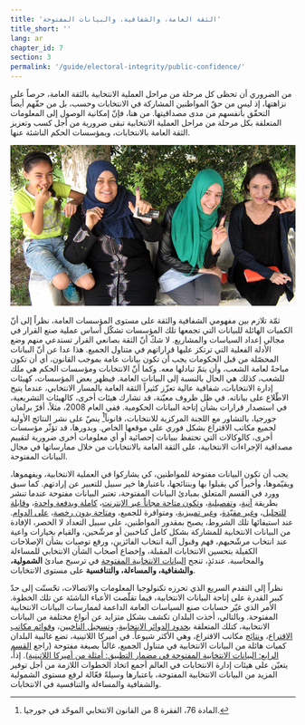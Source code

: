 ```yaml
---
title: 'الثقة العامة، والشفافية، والبيانات المفتوحة'
title_short: ''
lang: ar
chapter_id: 7
section: 3
permalink: '/guide/electoral-integrity/public-confidence/'
---
```


من الضروري أن تحظى كل مرحلة من مراحل العملية الانتخابية بالثقة العامة، حرصاً على نزاهتها، إذ ليس من حقّ المواطنين المشاركة في الانتخابات وحسب، بل من حقّهم أيضاً التحقّق بأنفسهم من مدى مصداقيتها. من هنا، فإنّ إمكانية الوصول إلى المعلومات المتعلقة بكل مرحلة من مراحل العملية الانتخابية تبقى ضرورية من أجل كسب وتعزيز الثقة العامة بالانتخابات، وبمؤسسات الحكم الناشئة عنها.

![NDI Photo, Tunisia election 2014](/assets/images/guide/NDI-Photo-Tunisia-election-2014.jpg)

ثمّة تلازم بين مفهومي الشفافية والثقة على مستوى المؤسسات العامة، نظراً إلى أنّ الكميات الهائلة للبيانات التي تجمعها تلك المؤسسات تشكّل أساس عملية صنع القرار في مجالي إعداد السياسات والمشاريع. لا شكّ أنّ الثقة بصانعي القرار تستدعي منهم وضع الأدلة الفعلية التي ترتكز عليها قراراتهم في متناول الجميع. هذا عدا عن أنّ البيانات المحصّلة من قبل الحكومات يجب أن تكون بيانات عامة بموجب القانون، أي أن تكون مباحةً لعامة الشعب، وأن يتمّ تبادلها معه. وكما أنّ الانتخابات ومؤسسات الحكم هي ملك للشعب، كذلك هي الحال بالنسبة إلى البيانات العامة. فيظهر بعض المؤسسات، كهيئات إدارة الانتخابات، شفافية عالية تعزّز كثيراً الثقة العامة بالمسار الانتخابي، عندما يتيح الاطّلاع على بياناته. في ظل ظروف معيّنة، قد تشارك هيئات أخرى، كالهيئات التشريعية، في استصدار قرارات بشأن إتاحة البيانات الحكومية. ففي العام 2008، مثلاً، أقرّ برلمان جورجيا، بالتشاور مع اللجنة المركزية للانتخابات، قانوناً[^1] ينصّ على نشر النتائج الأولية لجميع مكاتب الاقتراع بشكل فوري على موقعها الخاص. وبدورها، قد تؤثّر مؤسسات أخرى، كالوكالات التي تحتفظ ببيانات إحصائية أو أي معلومات أخرى ضرورية لتقييم مصداقية الإجراءات الانتخابية، على الثقة العامة بالانتخابات من خلال ممارساتها في مجال البيانات المفتوحة.

يجب أن تكون البيانات مفتوحة للمواطنين، كي يشاركوا في العملية الانتخابية، ويفهموها، ويقيّموها، وأخيراً كي يقبلوا بها وبنتائجها، باعتبارها خير سبيل للتعبير عن إرادتهم. كما سبق وورد في القسم المتعلق بمبادئ البيانات المفتوحة، تعتبر البيانات مفتوحة عندما تنشر بطريقة [آنية](/ar/guide/principles/timely/)، و[تفصيلية](/ar/guide/principles/granular/)، و[تكون متاحة مجاناً عبر الإنترنت](/ar/guide/principles/available-for-free/)، [كاملة وبدفعة واحدة](/ar/guide/principles/complete-and-in-bulk/)، و[قابلة للتحليل](/ar/guide/principles/analyzable/)، و[غير مقيّدة](/ar/guide/principles/non-proprietary/)، و[غير تمييزية](/ar/guide/principles/non-discriminatory/)، ومتوافرة للجميع، و[متاحة بدون رخصة](/ar/guide/principles/license-free/)، [على الدوام](/ar/guide/principles/permanently-available/). عند استيفائها تلك الشروط، يصبح بمقدور المواطنين، على سبيل التعداد لا الحصر، الإفادة من البيانات الانتخابية للمشاركة بشكل كامل كناخبين أو مرشّحين، والقيام بخيارات واعية عند انتخاب مرشّحيهم، فهم وقبول آلية انتخاب الفائزين، ورفع توصيات بشأن الإصلاحات الكفيلة بتحسين الانتخابات المقبلة، وإخضاع أصحاب الشأن الانتخابي للمساءلة والمحاسبة. عندئذٍ، تنجح [البيانات الانتخابية المفتوحة](/ar/guide/electoral-integrity/) في ترسيخ مبادئ **الشمولية، والشفافية، والمساءلة، والتنافسية** على مستوى الانتخابات.

نظراً إلى التقدم السريع الذي تحرزه تكنولوجيا المعلومات والاتصالات، تحّسنّت إلى حدّ كبير القدرة على إتاحة البيانات الانتخابية، فيما تقلّصت الأعباء الناشئة عن تلك الخطوة. الأمر الذي غيّر حسابات صنع السياسات العامة الداعمة لممارسات البيانات الانتخابية المفتوحة. وبالتالي، أخذت البلدان تكشف بشكل متزايد عن أنواع مختلفة من البيانات الانتخابية، كتلك المتعلقة [بحدود الدوائر الانتخابية](/ar/guide/key-categories/electoral-boundaries/)، و[تسجيل الناخبين](/ar/guide/key-categories/voter-registration/)، و[قوائم مكاتب الاقتراع](/ar/guide/key-categories/polling-stations/)، و[نتائج](/ar/guide/key-categories/election-results/) مكاتب الاقتراع، وهي الأكثر شيوعاً. في أميركا اللاتينية، تضع غالبية البلدان كميات هائلة من البيانات الانتخابية في متناول الجميع، غالباً بصيغة مفتوحة (راجع [القسم الرابع: البيانات الانتخابية المفتوحة في مضمار التطبيق: أمثلة من أميركا اللاتينية](/ar/guide/country-examples/)). إذاً، يتعيّن على هيئات إدارة الانتخابات في العالم أجمع اتخاذ الخطوات اللازمة من أجل توفير المزيد من البيانات الانتخابية المفتوحة، باعتبارها وسيلةً فعّالة لرفع مستوى الشمولية والشفافية والمساءلة والتنافسية في الانتخابات.

[^1]: المادة 76، الفقرة 8 من القانون الانتخابي الموحّد في جورجيا.
